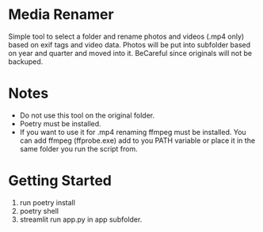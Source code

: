 # Media Renamer
Simple tool to select a folder and rename photos and videos (.mp4 only) based on exif tags and video data.
Photos will be put into subfolder based on year and quarter and moved into it.
BeCareful since originals will not be backuped.

# Notes
- Do not use this tool on the original folder.
- Poetry must be installed.
- If you want to use it for .mp4 renaming ffmpeg must be installed.
    You can add ffmpeg (ffprobe.exe) add to you PATH variable or place it in the same folder you run the script from.

# Getting Started
1. run poetry install
2. poetry shell
3. streamlit run app.py in app subfolder.